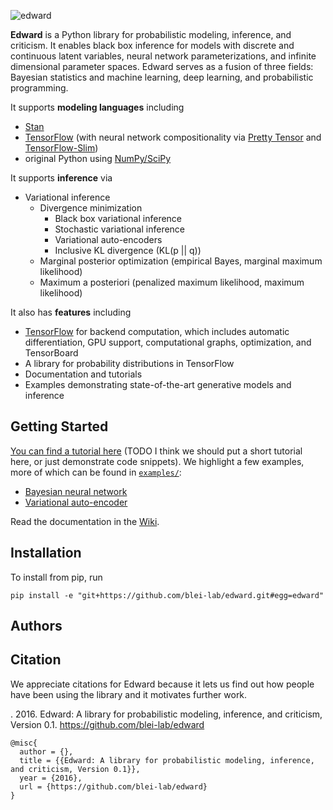 ![edward](http://dustintran.com/img/blackbox_200.png)

__Edward__ is a Python library for probabilistic modeling, inference,
and criticism. It enables black box inference for models with discrete
and continuous latent variables, neural network parameterizations, and
infinite dimensional parameter spaces. Edward serves as a fusion of
three fields: Bayesian statistics and machine learning, deep learning,
and probabilistic programming.

It supports __modeling languages__ including

* [Stan](http://mc-stan.org)
* [TensorFlow](https://www.tensorflow.org) (with neural network compositionality via [Pretty Tensor](https://github.com/google/prettytensor) and [TensorFlow-Slim](https://github.com/tensorflow/models/blob/master/inception/inception/slim/README.md))
* original Python using [NumPy/SciPy](http://scipy.org/)

It supports __inference__ via

* Variational inference
  * Divergence minimization
    * Black box variational inference
    * Stochastic variational inference
    * Variational auto-encoders
    * Inclusive KL divergence (KL(p || q))
  * Marginal posterior optimization (empirical Bayes, marginal maximum likelihood)
  * Maximum a posteriori (penalized maximum likelihood, maximum likelihood)

It also has __features__ including

* [TensorFlow](https://www.tensorflow.org) for backend computation, which includes automatic differentiation, GPU support, computational graphs, optimization, and TensorBoard
* A library for probability distributions in TensorFlow
* Documentation and tutorials
* Examples demonstrating state-of-the-art generative models and inference

## Getting Started

[You can find a tutorial here](https://github.com/blei-lab/edward/wiki/Tutorial) (TODO I think we should put a short tutorial here, or just demonstrate code snippets).
We highlight a few examples, more of which can be found in [`examples/`](examples/):

* [Bayesian neural network](examples/bayesian_nn.py)
* [Variational auto-encoder](examples/convolutional_vae.py)

Read the documentation in the [Wiki](https://github.com/blei-lab/edward/wiki).

## Installation

To install from pip, run
```{bash}
pip install -e "git+https://github.com/blei-lab/edward.git#egg=edward"
```

## Authors

## Citation

We appreciate citations for Edward because it lets us find out how
people have been using the library and it motivates further work.

. 2016. Edward: A library for probabilistic modeling, inference, and criticism, Version 0.1. https://github.com/blei-lab/edward
```
@misc{
  author = {},
  title = {{Edward: A library for probabilistic modeling, inference, and criticism, Version 0.1}},
  year = {2016},
  url = {https://github.com/blei-lab/edward}
}
```
